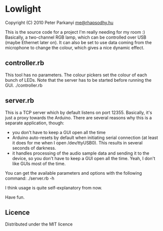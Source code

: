 Lowlight
========
Copyright (C) 2010 Peter Parkanyi <me@rhapsodhy.hu>

This is the source code for a project I'm really needing for my room :)
Basically, a two-channel RGB lamp, which can be controlled over USB (maybe
Ethernet later on). It can also be set to use data coming from the microphone
to change the colour, which gives a nice dynamic effect.

controller.rb
-------------
This tool has no parameters. The colour pickers set the colour of each bunch of
LEDs. Note that the server has to be started before running the GUI.
	./controller.rb

server.rb
---------
This is a TCP server which by default listens on port 12355. Basically, it's
just a proxy towards the Arduino. There are several reasons why this is a
separate application, though:

* you don't have to keep a GUI open all the time
* Arduino auto-resets by default when initiating serial connection (at least it
does for me when I open /dev/ttyUSB0). This results in several seconds of
darkness.
* it handles processing of the audio sample data and sending it to the device,
so you don't have to keep a GUI open all the time. Yeah, I don't like GUIs most
of the time.

You can get the available parameters and options with the following command:
	./server.rb -h

I think usage is quite self-explanatory from now.

Have fun.

Licence
-------
Distributed under the MIT licence
